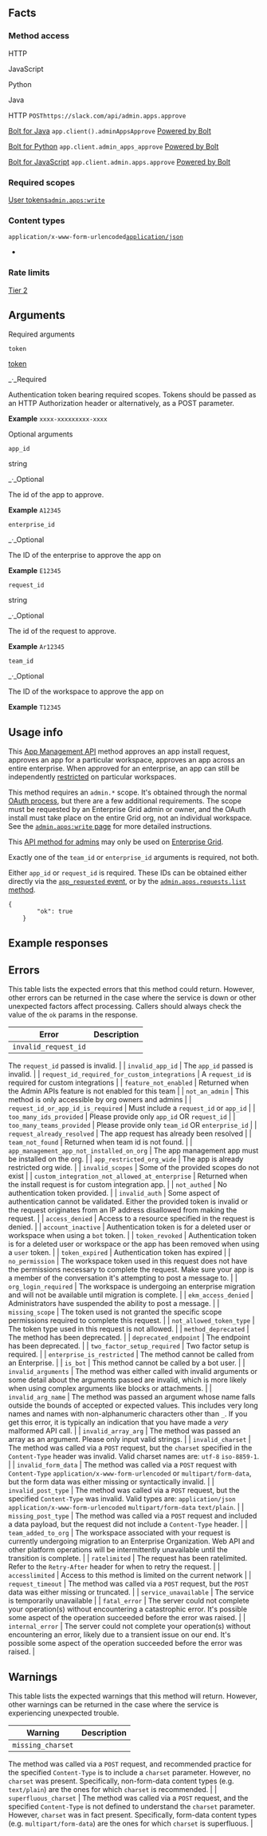 ## Facts

### Method access

HTTP

JavaScript

Python

Java

HTTP
`POSThttps://slack.com/api/admin.apps.approve`

[Bolt for Java](/tools/bolt)
`app.client().adminAppsApprove`
[Powered by Bolt](/tools/bolt)

[Bolt for Python](/tools/bolt)
`app.client.admin_apps_approve`
[Powered by Bolt](/tools/bolt)

[Bolt for JavaScript](/tools/bolt)
`app.client.admin.apps.approve`
[Powered by Bolt](/tools/bolt)

### Required scopes

[User tokens](/docs/token-types#user)[`admin.apps:write`](/scopes/admin.apps:write)

### Content types

`application/x-www-form-urlencoded`[`application/json`](/web#posting_json "Learn more about sending HTTP POST with JSON")

- 
### Rate limits
[Tier 2](/docs/rate-limits#tier_t2)

## Arguments

Required arguments

`token`

[token](/authentication/token-types)

_·_Required

Authentication token bearing required scopes. Tokens should be passed as an HTTP Authorization header or alternatively, as a POST parameter.

**Example**
`xxxx-xxxxxxxxx-xxxx`

Optional arguments

`app_id`

string

_·_Optional

The id of the app to approve.

**Example**
`A12345`

`enterprise_id`

_·_Optional

The ID of the enterprise to approve the app on

**Example**
`E12345`

`request_id`

string

_·_Optional

The id of the request to approve.

**Example**
`Ar12345`

`team_id`

_·_Optional

The ID of the workspace to approve the app on

**Example**
`T12345`

## Usage info

This [App Management API](/admins/approvals) method approves an app install request, approves an app for a particular workspace, approves an app across an entire enterprise. When approved for an enterprise, an app can still be independently [restricted](/methods/admin.apps.restrict) on particular workspaces.

This method requires an `admin.*` scope. It's obtained through the normal [OAuth process](/authentication), but there are a few additional requirements. The scope must be requested by an Enterprise Grid admin or owner, and the OAuth install must take place on the entire Grid org, not an individual workspace. See the [`admin.apps:write` page](/scopes/admin.apps:write) for more detailed instructions.

This [API method for admins](/enterprise/managing) may only be used on [Enterprise Grid](/enterprise).

Exactly one of the `team_id` or `enterprise_id` arguments is required, not both.

Either `app_id` or `request_id` is required. These IDs can be obtained either directly via the [`app_requested` event](/events/app_requested), or by the [`admin.apps.requests.list` method](/methods/admin.apps.requests.list).

```
{
		"ok": true
	}
```

## Example responses

## Errors

This table lists the expected errors that this method could return. However, other errors can be returned in the case where the service is down or other unexpected factors affect processing. Callers should always check the value of the `ok` params in the response.

| Error | Description |
| --- | --- |
| `invalid_request_id` | 
The `request_id` passed is invalid.
 |
| `invalid_app_id` | 
The `app_id` passed is invalid.
 |
| `request_id_required_for_custom_integrations` | 
A `request_id` is required for custom integrations
 |
| `feature_not_enabled` | 
Returned when the Admin APIs feature is not enabled for this team
 |
| `not_an_admin` | 
This method is only accessible by org owners and admins
 |
| `request_id_or_app_id_is_required` | 
Must include a `request_id` or `app_id`
 |
| `too_many_ids_provided` | 
Please provide only `app_id` OR `request_id`
 |
| `too_many_teams_provided` | 
Please provide only `team_id` OR `enterprise_id`
 |
| `request_already_resolved` | 
The app request has already been resolved
 |
| `team_not_found` | 
Returned when team id is not found.
 |
| `app_management_app_not_installed_on_org` | 
The app management app must be installed on the org.
 |
| `app_restricted_org_wide` | 
The app is already restricted org wide.
 |
| `invalid_scopes` | 
Some of the provided scopes do not exist
 |
| `custom_integration_not_allowed_at_enterprise` | 
Returned when the install request is for custom integration app.
 |
| `not_authed` | 
No authentication token provided.
 |
| `invalid_auth` | 
Some aspect of authentication cannot be validated. Either the provided token is invalid or the request originates from an IP address disallowed from making the request.
 |
| `access_denied` | 
Access to a resource specified in the request is denied.
 |
| `account_inactive` | 
Authentication token is for a deleted user or workspace when using a `bot` token.
 |
| `token_revoked` | 
Authentication token is for a deleted user or workspace or the app has been removed when using a `user` token.
 |
| `token_expired` | 
Authentication token has expired
 |
| `no_permission` | 
The workspace token used in this request does not have the permissions necessary to complete the request. Make sure your app is a member of the conversation it's attempting to post a message to.
 |
| `org_login_required` | 
The workspace is undergoing an enterprise migration and will not be available until migration is complete.
 |
| `ekm_access_denied` | 
Administrators have suspended the ability to post a message.
 |
| `missing_scope` | 
The token used is not granted the specific scope permissions required to complete this request.
 |
| `not_allowed_token_type` | 
The token type used in this request is not allowed.
 |
| `method_deprecated` | 
The method has been deprecated.
 |
| `deprecated_endpoint` | 
The endpoint has been deprecated.
 |
| `two_factor_setup_required` | 
Two factor setup is required.
 |
| `enterprise_is_restricted` | 
The method cannot be called from an Enterprise.
 |
| `is_bot` | 
This method cannot be called by a bot user.
 |
| `invalid_arguments` | 
The method was either called with invalid arguments or some detail about the arguments passed are invalid, which is more likely when using complex arguments like blocks or attachments.
 |
| `invalid_arg_name` | 
The method was passed an argument whose name falls outside the bounds of accepted or expected values. This includes very long names and names with non-alphanumeric characters other than `_`. If you get this error, it is typically an indication that you have made a _very_ malformed API call.
 |
| `invalid_array_arg` | 
The method was passed an array as an argument. Please only input valid strings.
 |
| `invalid_charset` | 
The method was called via a `POST` request, but the `charset` specified in the `Content-Type` header was invalid. Valid charset names are: `utf-8` `iso-8859-1`.
 |
| `invalid_form_data` | 
The method was called via a `POST` request with `Content-Type` `application/x-www-form-urlencoded` or `multipart/form-data`, but the form data was either missing or syntactically invalid.
 |
| `invalid_post_type` | 
The method was called via a `POST` request, but the specified `Content-Type` was invalid. Valid types are: `application/json` `application/x-www-form-urlencoded` `multipart/form-data` `text/plain`.
 |
| `missing_post_type` | 
The method was called via a `POST` request and included a data payload, but the request did not include a `Content-Type` header.
 |
| `team_added_to_org` | 
The workspace associated with your request is currently undergoing migration to an Enterprise Organization. Web API and other platform operations will be intermittently unavailable until the transition is complete.
 |
| `ratelimited` | 
The request has been ratelimited. Refer to the `Retry-After` header for when to retry the request.
 |
| `accesslimited` | 
Access to this method is limited on the current network
 |
| `request_timeout` | 
The method was called via a `POST` request, but the `POST` data was either missing or truncated.
 |
| `service_unavailable` | 
The service is temporarily unavailable
 |
| `fatal_error` | 
The server could not complete your operation(s) without encountering a catastrophic error. It's possible some aspect of the operation succeeded before the error was raised.
 |
| `internal_error` | 
The server could not complete your operation(s) without encountering an error, likely due to a transient issue on our end. It's possible some aspect of the operation succeeded before the error was raised.
 |

## Warnings

This table lists the expected warnings that this method will return. However, other warnings can be returned in the case where the service is experiencing unexpected trouble.

| Warning | Description |
| --- | --- |
| `missing_charset` | 
The method was called via a `POST` request, and recommended practice for the specified `Content-Type` is to include a `charset` parameter. However, no `charset` was present. Specifically, non-form-data content types (e.g. `text/plain`) are the ones for which `charset` is recommended.
 |
| `superfluous_charset` | 
The method was called via a `POST` request, and the specified `Content-Type` is not defined to understand the `charset` parameter. However, `charset` was in fact present. Specifically, form-data content types (e.g. `multipart/form-data`) are the ones for which `charset` is superfluous.
 |

